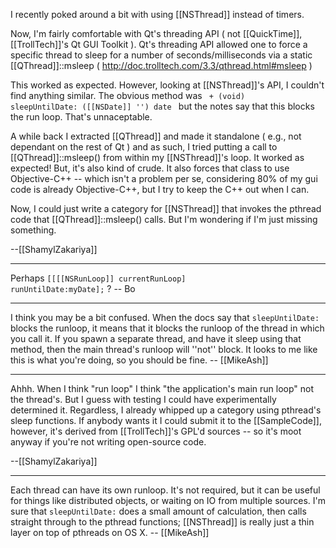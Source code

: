 I recently poked around a bit with using [[NSThread]] instead of timers.

Now, I'm fairly comfortable with Qt's threading API ( not [[QuickTime]], [[TrollTech]]'s Qt GUI Toolkit ). Qt's threading API allowed one to force a specific thread to sleep for a number of seconds/milliseconds via a static [[QThread]]::msleep ( http://doc.trolltech.com/3.3/qthread.html#msleep )

This worked as expected. However, looking at [[NSThread]]'s API, I couldn't find anything similar. The obvious method was <code> + (void) sleepUntilDate: ([[NSDate]] '') date </code> but the notes say that this blocks the run loop. That's unnaceptable.

A while back I extracted [[QThread]] and made it standalone ( e.g., not dependant on the rest of Qt ) and as such, I tried putting a call to [[QThread]]::msleep() from within my [[NSThread]]'s loop. It worked as expected! But, it's also kind of crude. It also forces that class to use Objective-C++ -- which isn't a problem per se, considering 80% of my gui code is already Objective-C++, but I try to keep the C++ out when I can.

Now, I could just write a category for [[NSThread]] that invokes the pthread code that [[QThread]]::msleep() calls. But I'm wondering if I'm just missing something.

--[[ShamylZakariya]]

----

Perhaps <code>[[[[NSRunLoop]] currentRunLoop] runUntilDate:myDate];</code> ?  -- Bo

----

I think you may be a bit confused. When the docs say that <code>sleepUntilDate:</code> blocks the runloop, it means that it blocks the runloop of the thread in which you call it. If you spawn a separate thread, and have it sleep using that method, then the main thread's runloop will ''not'' block. It looks to me like this is what you're doing, so you should be fine. -- [[MikeAsh]]

----

Ahhh. When I think "run loop" I think "the application's main run loop" not the thread's. But I guess with testing I could have experimentally determined it. Regardless, I already whipped up a category using pthread's sleep functions. If anybody wants it I could submit it to the [[SampleCode]], however, it's derived from [[TrollTech]]'s GPL'd sources -- so it's moot anyway if you're not writing open-source code.

--[[ShamylZakariya]]

----

Each thread can have its own runloop. It's not required, but it can be useful for things like distributed objects, or waiting on IO from multiple sources. I'm sure that <code>sleepUntilDate:</code> does a small amount of calculation, then calls straight through to the pthread functions; [[NSThread]] is really just a thin layer on top of pthreads on OS X. -- [[MikeAsh]]